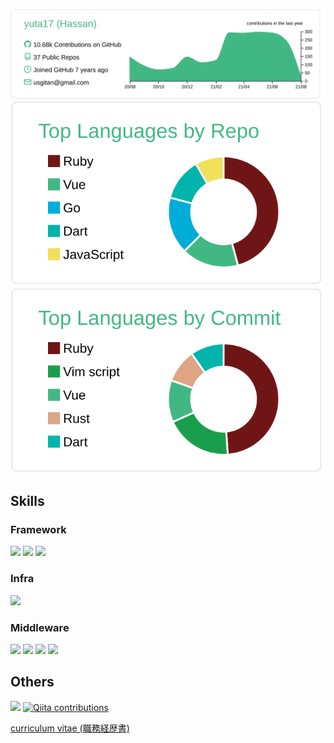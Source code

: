 [![](https://raw.githubusercontent.com/yuta17/yuta17/master/profile-summary-card-output/vue/0-profile-details.svg)](https://github.com/vn7n24fzkq/github-profile-summary-cards)
[![](https://raw.githubusercontent.com/yuta17/yuta17/master/profile-summary-card-output/vue/1-repos-per-language.svg)](https://github.com/vn7n24fzkq/github-profile-summary-cards)
[![](https://raw.githubusercontent.com/yuta17/yuta17/master/profile-summary-card-output/vue/2-most-commit-language.svg)](https://github.com/vn7n24fzkq/github-profile-summary-cards)

## Skills

### Framework

[![](https://img.shields.io/badge/-Rails-000?style=flat&logo=ruby-on-rails)](https://github.com/yuta17)
[![](https://img.shields.io/badge/-Nuxt.js-000?style=flat&logo=Nuxt.js)](https://github.com/yuta17)
[![](https://img.shields.io/badge/-Flutter-000?style=flat&logo=Flutter)](https://github.com/yuta17)

### Infra

[![](https://img.shields.io/badge/-AWS-000?style=flat&logo=amazon-aws)](https://github.com/yuta17)

### Middleware

[![](https://img.shields.io/badge/-Docker-000?style=flat&logo=docker)](https://github.com/yuta17)
[![](https://img.shields.io/badge/-MySQL-000?style=flat&logo=mysql)](https://github.com/yuta17)
[![](https://img.shields.io/badge/-PostgreSQL-000?&style=flat?&logo=postgresql)](https://github.com/yuta17)
[![](https://img.shields.io/badge/-Redis-000?style=flat&logo=redis)](https://github.com/yuta17)

## Others

![](https://komarev.com/ghpvc/?username=yuta17&color=green)
[![Qiita contributions](https://qiita-badge.apiapi.app/s/hassan/contributions.svg)](http://qiita.com/hassan)

[curriculum vitae (職務経歴書)](https://github.com/yuta17/cv_public)
